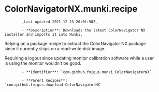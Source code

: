 # ColorNavigatorNX.munki.recipe

            _Last updated 2021-12-23 20:01:50Z_

            - **Description**: Downloads the latest ColorNavigator NX installer and imports it into Munki.

Relying on a package recipe to extract the ColorNavigator NX package since it currently ships on a read-write disk image.

Requiring a logout since updating monitor calibration software while a user is using the monitor wouldn't be good.

            - **Identifier**: `com.github.foigus.munki.ColorNavigatorNX`

            - **Parent Recipes**: `com.github.foigus.download.ColorNavigatorNX`
